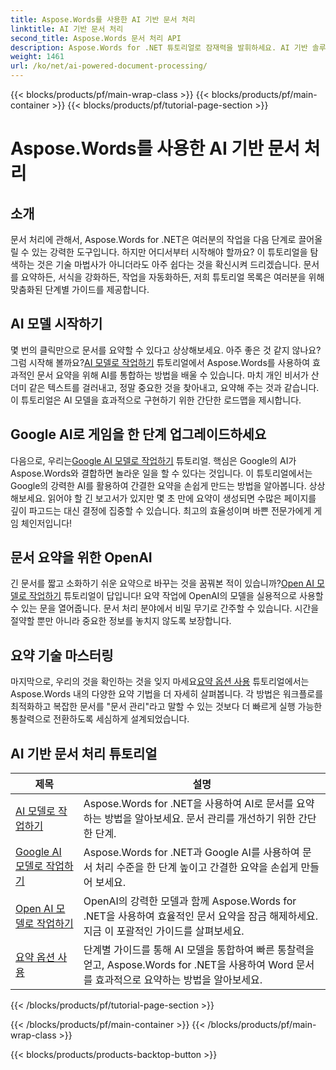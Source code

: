 ```yaml
---
title: Aspose.Words를 사용한 AI 기반 문서 처리
linktitle: AI 기반 문서 처리
second_title: Aspose.Words 문서 처리 API
description: Aspose.Words for .NET 튜토리얼로 잠재력을 발휘하세요. AI 기반 솔루션으로 문서 처리를 개선하여 빠르고 효과적인 결과를 얻는 방법을 알아보세요.
weight: 1461
url: /ko/net/ai-powered-document-processing/
---
```


{{< blocks/products/pf/main-wrap-class >}}
{{< blocks/products/pf/main-container >}}
{{< blocks/products/pf/tutorial-page-section >}}

# Aspose.Words를 사용한 AI 기반 문서 처리

## 소개

문서 처리에 관해서, Aspose.Words for .NET은 여러분의 작업을 다음 단계로 끌어올릴 수 있는 강력한 도구입니다. 하지만 어디서부터 시작해야 할까요? 이 튜토리얼을 탐색하는 것은 기술 마법사가 아니더라도 아주 쉽다는 것을 확신시켜 드리겠습니다. 문서를 요약하든, 서식을 강화하든, 작업을 자동화하든, 저희 튜토리얼 목록은 여러분을 위해 맞춤화된 단계별 가이드를 제공합니다.

## AI 모델 시작하기

 몇 번의 클릭만으로 문서를 요약할 수 있다고 상상해보세요. 아주 좋은 것 같지 않나요? 그럼 시작해 볼까요?[AI 모델로 작업하기](./working-with-ai-model/) 튜토리얼에서 Aspose.Words를 사용하여 효과적인 문서 요약을 위해 AI를 통합하는 방법을 배울 수 있습니다. 마치 개인 비서가 산더미 같은 텍스트를 걸러내고, 정말 중요한 것을 찾아내고, 요약해 주는 것과 같습니다. 이 튜토리얼은 AI 모델을 효과적으로 구현하기 위한 간단한 로드맵을 제시합니다. 

## Google AI로 게임을 한 단계 업그레이드하세요

 다음으로, 우리는[Google AI 모델로 작업하기](./working-with-google-ai-model/) 튜토리얼. 핵심은 Google의 AI가 Aspose.Words와 결합하면 놀라운 일을 할 수 있다는 것입니다. 이 튜토리얼에서는 Google의 강력한 AI를 활용하여 간결한 요약을 손쉽게 만드는 방법을 알아봅니다. 상상해보세요. 읽어야 할 긴 보고서가 있지만 몇 초 만에 요약이 생성되면 수많은 페이지를 깊이 파고드는 대신 결정에 집중할 수 있습니다. 최고의 효율성이며 바쁜 전문가에게 게임 체인저입니다!

## 문서 요약을 위한 OpenAI

 긴 문서를 짧고 소화하기 쉬운 요약으로 바꾸는 것을 꿈꿔본 적이 있습니까?[Open AI 모델로 작업하기](./working-with-open-ai-model/) 튜토리얼이 답입니다! 요약 작업에 OpenAI의 모델을 실용적으로 사용할 수 있는 문을 열어줍니다. 문서 처리 분야에서 비밀 무기로 간주할 수 있습니다. 시간을 절약할 뿐만 아니라 중요한 정보를 놓치지 않도록 보장합니다.

## 요약 기술 마스터링

 마지막으로, 우리의 것을 확인하는 것을 잊지 마세요[요약 옵션 사용](./working-with-summarize-options/) 튜토리얼에서는 Aspose.Words 내의 다양한 요약 기법을 더 자세히 살펴봅니다. 각 방법은 워크플로를 최적화하고 복잡한 문서를 "문서 관리"라고 말할 수 있는 것보다 더 빠르게 실행 가능한 통찰력으로 전환하도록 세심하게 설계되었습니다. 

 ## AI 기반 문서 처리 튜토리얼
| 제목 | 설명 |
| --- | --- |
| [AI 모델로 작업하기](./working-with-ai-model/) | Aspose.Words for .NET을 사용하여 AI로 문서를 요약하는 방법을 알아보세요. 문서 관리를 개선하기 위한 간단한 단계. |
| [Google AI 모델로 작업하기](./working-with-google-ai-model/) | Aspose.Words for .NET과 Google AI를 사용하여 문서 처리 수준을 한 단계 높이고 간결한 요약을 손쉽게 만들어 보세요. |
| [Open AI 모델로 작업하기](./working-with-open-ai-model/) | OpenAI의 강력한 모델과 함께 Aspose.Words for .NET을 사용하여 효율적인 문서 요약을 잠금 해제하세요. 지금 이 포괄적인 가이드를 살펴보세요. |
| [요약 옵션 사용](./working-with-summarize-options/) | 단계별 가이드를 통해 AI 모델을 통합하여 빠른 통찰력을 얻고, Aspose.Words for .NET을 사용하여 Word 문서를 효과적으로 요약하는 방법을 알아보세요. |
{{< /blocks/products/pf/tutorial-page-section >}}

{{< /blocks/products/pf/main-container >}}
{{< /blocks/products/pf/main-wrap-class >}}

{{< blocks/products/products-backtop-button >}}
